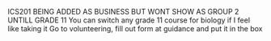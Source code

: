 
ICS201 BEING ADDED AS BUSINESS
BUT WONT SHOW AS GROUP 2 UNTILL GRADE 11
You can switch any grade 11 course for biology if I feel like taking it
Go to volunteering, fill out form at guidance and put it in the box